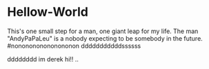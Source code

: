 # Hellow-World
This's one small step for a man, one giant leap for my life.
The man "AndyPaPaLeu" is a nobody expecting to be somebody in the future.
#nononononononononon
dddddddddddssssss

dddddddd
im derek hi!!
..
